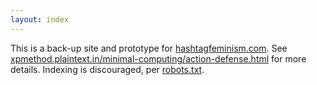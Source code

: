 ```yaml
---
layout: index
---
```


This is a back-up site and prototype for [hashtagfeminism.com](http://www.hashtagfeminism.com). See [xpmethod.plaintext.in/minimal-computing/action-defense.html](http://xpmethod.plaintext.in/minimal-computing/action-defense.html) for more details. Indexing is discouraged, per [robots.txt](http://xpmethod.plaintext.in/action-defense/robots.txt).
